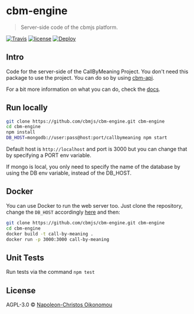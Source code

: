 # cbm-engine

> Server-side code of the cbmjs platform.

[![Travis](https://img.shields.io/travis/cbmjs/cbm-engine.svg?style=flat-square&label=Travis+CI&logo=travis)](https://travis-ci.org/cbmjs/cbm-engine) [![license](https://img.shields.io/github/license/cbmjs/cbm-engine.svg?style=flat-square)](https://github.com/cbmjs/cbm-engine/blob/master/LICENSE)
[![Deploy](https://img.shields.io/badge/%E2%AC%86%EF%B8%8FDeploy%20to-Heroku-6762a6.svg?style=flat-square)](https://heroku.com/deploy)

## Intro

Code for the server-side of the CallByMeaning Project. You don't need this package to use the project. You can do so by using [cbm-api](https://github.com/cbmjs/cbm-api).

For a bit more information on what you can do, check the [docs](./docs/).

## Run locally

```bash
git clone https://github.com/cbmjs/cbm-engine.git cbm-engine
cd cbm-engine
npm install
DB_HOST=mongodb://user:pass@host:port/callbymeaning npm start
```

Default host is `http://localhost` and port is 3000 but you can change that by specifying a PORT env variable.

If mongo is local, you only need to specify the name of the database by using the DB env variable, instead of the DB_HOST.

## Docker

You can use Docker to run the web server too. Just clone the repository, change the `DB_HOST` accordingly [here](Dockerfile#L9) and then:

```bash
git clone https://github.com/cbmjs/cbm-engine.git cbm-engine
cd cbm-engine
docker build -t call-by-meaning .
docker run -p 3000:3000 call-by-meaning
```

## Unit Tests

Run tests via the command `npm test`

## License

AGPL-3.0 © [Napoleon-Christos Oikonomou](https://iamnapo.me)
